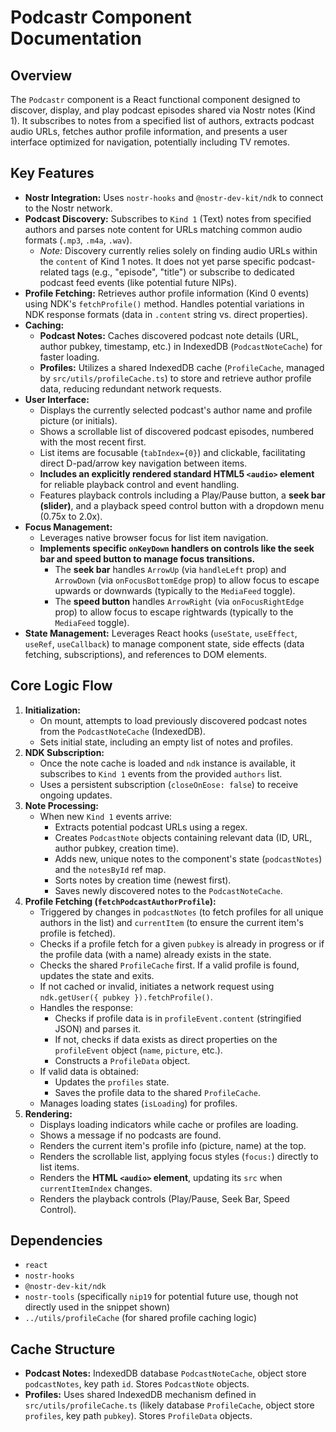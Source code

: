 # Podcastr Component Documentation

## Overview

The `Podcastr` component is a React functional component designed to discover, display, and play podcast episodes shared via Nostr notes (Kind 1). It subscribes to notes from a specified list of authors, extracts podcast audio URLs, fetches author profile information, and presents a user interface optimized for navigation, potentially including TV remotes.

## Key Features

*   **Nostr Integration:** Uses `nostr-hooks` and `@nostr-dev-kit/ndk` to connect to the Nostr network.
*   **Podcast Discovery:** Subscribes to `Kind 1` (Text) notes from specified authors and parses note content for URLs matching common audio formats (`.mp3`, `.m4a`, `.wav`). 
    *   _Note:_ Discovery currently relies solely on finding audio URLs within the `content` of Kind 1 notes. It does not yet parse specific podcast-related tags (e.g., "episode", "title") or subscribe to dedicated podcast feed events (like potential future NIPs).
*   **Profile Fetching:** Retrieves author profile information (Kind 0 events) using NDK's `fetchProfile()` method. Handles potential variations in NDK response formats (data in `.content` string vs. direct properties).
*   **Caching:**
    *   **Podcast Notes:** Caches discovered podcast note details (URL, author pubkey, timestamp, etc.) in IndexedDB (`PodcastNoteCache`) for faster loading.
    *   **Profiles:** Utilizes a shared IndexedDB cache (`ProfileCache`, managed by `src/utils/profileCache.ts`) to store and retrieve author profile data, reducing redundant network requests.
*   **User Interface:**
    *   Displays the currently selected podcast's author name and profile picture (or initials).
    *   Shows a scrollable list of discovered podcast episodes, numbered with the most recent first.
    *   List items are focusable (`tabIndex={0}`) and clickable, facilitating direct D-pad/arrow key navigation between items.
    *   **Includes an explicitly rendered standard HTML5 `<audio>` element** for reliable playback control and event handling.
    *   Features playback controls including a Play/Pause button, a **seek bar (slider)**, and a playback speed control button with a dropdown menu (0.75x to 2.0x).
*   **Focus Management:**
    *   Leverages native browser focus for list item navigation.
    *   **Implements specific `onKeyDown` handlers on controls like the seek bar and speed button to manage focus transitions.** 
        *   The **seek bar** handles `ArrowUp` (via `handleLeft` prop) and `ArrowDown` (via `onFocusBottomEdge` prop) to allow focus to escape upwards or downwards (typically to the `MediaFeed` toggle).
        *   The **speed button** handles `ArrowRight` (via `onFocusRightEdge` prop) to allow focus to escape rightwards (typically to the `MediaFeed` toggle).
*   **State Management:** Leverages React hooks (`useState`, `useEffect`, `useRef`, `useCallback`) to manage component state, side effects (data fetching, subscriptions), and references to DOM elements.

## Core Logic Flow

1.  **Initialization:**
    *   On mount, attempts to load previously discovered podcast notes from the `PodcastNoteCache` (IndexedDB).
    *   Sets initial state, including an empty list of notes and profiles.
2.  **NDK Subscription:**
    *   Once the note cache is loaded and `ndk` instance is available, it subscribes to `Kind 1` events from the provided `authors` list.
    *   Uses a persistent subscription (`closeOnEose: false`) to receive ongoing updates.
3.  **Note Processing:**
    *   When new `Kind 1` events arrive:
        *   Extracts potential podcast URLs using a regex.
        *   Creates `PodcastNote` objects containing relevant data (ID, URL, author pubkey, creation time).
        *   Adds new, unique notes to the component's state (`podcastNotes`) and the `notesById` ref map.
        *   Sorts notes by creation time (newest first).
        *   Saves newly discovered notes to the `PodcastNoteCache`.
4.  **Profile Fetching (`fetchPodcastAuthorProfile`):**
    *   Triggered by changes in `podcastNotes` (to fetch profiles for all unique authors in the list) and `currentItem` (to ensure the current item's profile is fetched).
    *   Checks if a profile fetch for a given `pubkey` is already in progress or if the profile data (with a name) already exists in the state.
    *   Checks the shared `ProfileCache` first. If a valid profile is found, updates the state and exits.
    *   If not cached or invalid, initiates a network request using `ndk.getUser({ pubkey }).fetchProfile()`.
    *   Handles the response:
        *   Checks if profile data is in `profileEvent.content` (stringified JSON) and parses it.
        *   If not, checks if data exists as direct properties on the `profileEvent` object (`name`, `picture`, etc.).
        *   Constructs a `ProfileData` object.
    *   If valid data is obtained:
        *   Updates the `profiles` state.
        *   Saves the profile data to the shared `ProfileCache`.
    *   Manages loading states (`isLoading`) for profiles.
5.  **Rendering:**
    *   Displays loading indicators while cache or profiles are loading.
    *   Shows a message if no podcasts are found.
    *   Renders the current item's profile info (picture, name) at the top.
    *   Renders the scrollable list, applying focus styles (`focus:`) directly to list items.
    *   Renders the **HTML `<audio>` element**, updating its `src` when `currentItemIndex` changes.
    *   Renders the playback controls (Play/Pause, Seek Bar, Speed Control).

## Dependencies

*   `react`
*   `nostr-hooks`
*   `@nostr-dev-kit/ndk`
*   `nostr-tools` (specifically `nip19` for potential future use, though not directly used in the snippet shown)
*   `../utils/profileCache` (for shared profile caching logic)

## Cache Structure

*   **Podcast Notes:** IndexedDB database `PodcastNoteCache`, object store `podcastNotes`, key path `id`. Stores `PodcastNote` objects.
*   **Profiles:** Uses shared IndexedDB mechanism defined in `src/utils/profileCache.ts` (likely database `ProfileCache`, object store `profiles`, key path `pubkey`). Stores `ProfileData` objects.
